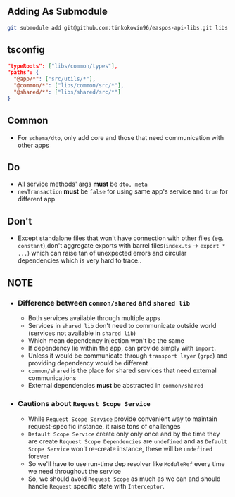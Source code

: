 ## Adding As Submodule
 ```bash
 git submodule add git@github.com:tinkokowin96/easpos-api-libs.git libs
 ```

## tsconfig
```JSON 
"typeRoots": ["libs/common/types"],
"paths": {
  "@app/*": ["src/utils/*"],
  "@common/*": ["libs/common/src/*"],
  "@shared/*": ["libs/shared/src/*"]
} 
```

## Common
- For ```schema/dto```, only add core and those that need communication with other apps


## Do
- All service methods' args **must** be ```dto, meta```
- ```newTransaction``` **must** be ```false``` for using same app's service and ```true``` for different app

## Don't 
- Except standalone files that won't have connection with other files (eg. ```constant```),don't aggregate exports with barrel files(```index.ts``` -> ```export * ...```) which can raise tan of unexpected errors and circular dependencies which is very hard to trace..

## NOTE
- ### Difference between ```common/shared``` and ```shared lib```
  - Both services available through multiple apps 
  - Services in ```shared lib``` don't need to communicate outside world (services not available in ```shared lib```)
  - Which mean dependency injection won't be the same 
  - If dependency lie within the app, can provide simply with ```import```.
  - Unless it would be communicate through ```transport layer``` (```grpc```) and providing dependency would be different
  - ```common/shared``` is the place for shared services that need external communications  
  - External dependencies **must** be abstracted in ```common/shared```
- ### Cautions about ```Request Scope Service```
  - While ```Request Scope Service``` provide convenient way to maintain request-specific instance, it raise tons of challenges
  - ```Default Scope Service``` create only only once and by the time they are create ```Request Scope Dependencies``` are ```undefined``` and as ```Default Scope Service``` won't re-create instance, these will be ```undefined``` forever
  - So we'll have to use run-time dep resolver like ```ModuleRef``` every time we need throughout the service
  - So, we should avoid ```Request Scope``` as much as we can and should handle ```Request``` specific state with ```Interceptor```.
